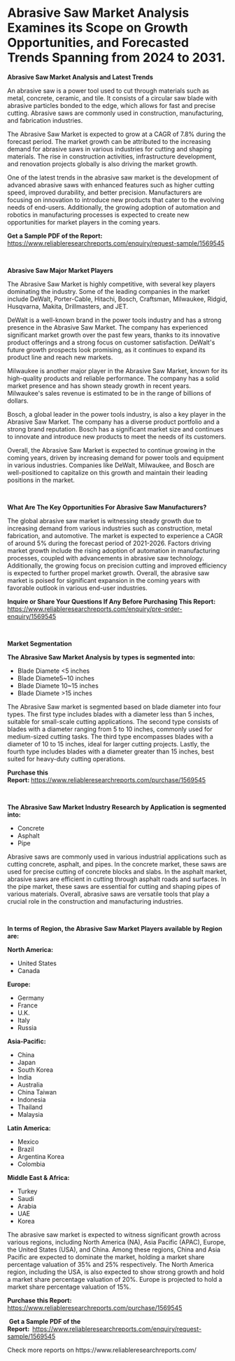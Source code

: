 <p><h1>Abrasive Saw Market Analysis Examines its Scope on Growth Opportunities, and Forecasted Trends Spanning from 2024 to 2031.</h1></p><p><strong>Abrasive Saw Market Analysis and Latest Trends</strong></p>
<p><p>An abrasive saw is a power tool used to cut through materials such as metal, concrete, ceramic, and tile. It consists of a circular saw blade with abrasive particles bonded to the edge, which allows for fast and precise cutting. Abrasive saws are commonly used in construction, manufacturing, and fabrication industries.</p><p>The Abrasive Saw Market is expected to grow at a CAGR of 7.8% during the forecast period. The market growth can be attributed to the increasing demand for abrasive saws in various industries for cutting and shaping materials. The rise in construction activities, infrastructure development, and renovation projects globally is also driving the market growth.</p><p>One of the latest trends in the abrasive saw market is the development of advanced abrasive saws with enhanced features such as higher cutting speed, improved durability, and better precision. Manufacturers are focusing on innovation to introduce new products that cater to the evolving needs of end-users. Additionally, the growing adoption of automation and robotics in manufacturing processes is expected to create new opportunities for market players in the coming years.</p></p>
<p><strong>Get a Sample PDF of the Report:&nbsp;</strong> <a href="https://www.reliableresearchreports.com/enquiry/request-sample/1569545">https://www.reliableresearchreports.com/enquiry/request-sample/1569545</a></p>
<p>&nbsp;</p>
<p><strong>Abrasive Saw Major Market Players</strong></p>
<p><p>The Abrasive Saw Market is highly competitive, with several key players dominating the industry. Some of the leading companies in the market include DeWalt, Porter-Cable, Hitachi, Bosch, Craftsman, Milwaukee, Ridgid, Husqvarna, Makita, Drillmasters, and JET.</p><p>DeWalt is a well-known brand in the power tools industry and has a strong presence in the Abrasive Saw Market. The company has experienced significant market growth over the past few years, thanks to its innovative product offerings and a strong focus on customer satisfaction. DeWalt's future growth prospects look promising, as it continues to expand its product line and reach new markets.</p><p>Milwaukee is another major player in the Abrasive Saw Market, known for its high-quality products and reliable performance. The company has a solid market presence and has shown steady growth in recent years. Milwaukee's sales revenue is estimated to be in the range of billions of dollars.</p><p>Bosch, a global leader in the power tools industry, is also a key player in the Abrasive Saw Market. The company has a diverse product portfolio and a strong brand reputation. Bosch has a significant market size and continues to innovate and introduce new products to meet the needs of its customers.</p><p>Overall, the Abrasive Saw Market is expected to continue growing in the coming years, driven by increasing demand for power tools and equipment in various industries. Companies like DeWalt, Milwaukee, and Bosch are well-positioned to capitalize on this growth and maintain their leading positions in the market.</p></p>
<p>&nbsp;</p>
<p><strong>What Are The Key Opportunities For Abrasive Saw Manufacturers?</strong></p>
<p><p>The global abrasive saw market is witnessing steady growth due to increasing demand from various industries such as construction, metal fabrication, and automotive. The market is expected to experience a CAGR of around 5% during the forecast period of 2021-2026. Factors driving market growth include the rising adoption of automation in manufacturing processes, coupled with advancements in abrasive saw technology. Additionally, the growing focus on precision cutting and improved efficiency is expected to further propel market growth. Overall, the abrasive saw market is poised for significant expansion in the coming years with favorable outlook in various end-user industries.</p></p>
<p><strong>Inquire or Share Your Questions If Any Before Purchasing This Report:</strong> <a href="https://www.reliableresearchreports.com/enquiry/pre-order-enquiry/1569545">https://www.reliableresearchreports.com/enquiry/pre-order-enquiry/1569545</a></p>
<p>&nbsp;</p>
<p><strong>Market Segmentation</strong></p>
<p><strong>The Abrasive Saw Market Analysis by types is segmented into:</strong></p>
<p><ul><li>Blade Diamete <5 inches</li><li>Blade Diamete5~10 inches</li><li>Blade Diamete 10~15 inches</li><li>Blade Diamete >15 inches</li></ul></p>
<p><p>The Abrasive Saw market is segmented based on blade diameter into four types. The first type includes blades with a diameter less than 5 inches, suitable for small-scale cutting applications. The second type consists of blades with a diameter ranging from 5 to 10 inches, commonly used for medium-sized cutting tasks. The third type encompasses blades with a diameter of 10 to 15 inches, ideal for larger cutting projects. Lastly, the fourth type includes blades with a diameter greater than 15 inches, best suited for heavy-duty cutting operations.</p></p>
<p><strong>Purchase this Report:&nbsp;</strong><a href="https://www.reliableresearchreports.com/purchase/1569545">https://www.reliableresearchreports.com/purchase/1569545</a></p>
<p>&nbsp;</p>
<p><strong>The Abrasive Saw Market Industry Research by Application is segmented into:</strong></p>
<p><ul><li>Concrete</li><li>Asphalt</li><li>Pipe</li></ul></p>
<p><p>Abrasive saws are commonly used in various industrial applications such as cutting concrete, asphalt, and pipes. In the concrete market, these saws are used for precise cutting of concrete blocks and slabs. In the asphalt market, abrasive saws are efficient in cutting through asphalt roads and surfaces. In the pipe market, these saws are essential for cutting and shaping pipes of various materials. Overall, abrasive saws are versatile tools that play a crucial role in the construction and manufacturing industries.</p></p>
<p>&nbsp;</p>
<p><strong>In terms of Region, the Abrasive Saw Market Players available by Region are:</strong></p>
<p>
    <p> <strong> North America: </strong>
        <ul>
            <li>United States</li>
            <li>Canada</li>
        </ul>
        </p> 
    <p> <strong> Europe: </strong>
        <ul>
            <li>Germany</li>
            <li>France</li>
            <li>U.K.</li>
            <li>Italy</li>
            <li>Russia</li>
        </ul>
        </p> 
    <p> <strong> Asia-Pacific: </strong>
        <ul>
            <li>China</li>
            <li>Japan</li>
            <li>South Korea</li>
            <li>India</li>
            <li>Australia</li>
            <li>China Taiwan</li>
            <li>Indonesia</li>
            <li>Thailand</li>
            <li>Malaysia</li>
        </ul>
        </p> 
    <p> <strong> Latin America: </strong>
        <ul>
            <li>Mexico</li>
            <li>Brazil</li>
            <li>Argentina Korea</li>
            <li>Colombia</li>
        </ul>
        </p> 
    <p> <strong> Middle East & Africa: </strong>
        <ul>
            <li>Turkey</li>
            <li>Saudi</li>
            <li>Arabia</li>
            <li>UAE</li>
            <li>Korea</li>
        </ul>
    </p>
    </p>
<p><p>The abrasive saw market is expected to witness significant growth across various regions, including North America (NA), Asia Pacific (APAC), Europe, the United States (USA), and China. Among these regions, China and Asia Pacific are expected to dominate the market, holding a market share percentage valuation of 35% and 25% respectively. The North America region, including the USA, is also expected to show strong growth and hold a market share percentage valuation of 20%. Europe is projected to hold a market share percentage valuation of 15%.</p></p>
<p><strong>Purchase this Report: </strong><a href="https://www.reliableresearchreports.com/purchase/1569545">https://www.reliableresearchreports.com/purchase/1569545</a></p>
<p>&nbsp;<strong>Get a Sample PDF of the Report:&nbsp;&nbsp;</strong><a href="https://www.reliableresearchreports.com/enquiry/request-sample/1569545">https://www.reliableresearchreports.com/enquiry/request-sample/1569545</a></p>
<p><strong></strong></p>
<p>Check more reports on https://www.reliableresearchreports.com/</p>